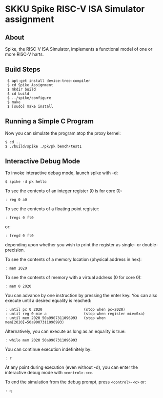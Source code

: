SKKU Spike RISC-V ISA Simulator assignment
============================
 
About
-------------
Spike, the RISC-V ISA Simulator, implements a functional model of one or more
RISC-V harts.
 
 
Build Steps
---------------
```
 $ apt-get install device-tree-compiler
 $ cd Spike_Assignment
 $ mkdir build
 $ cd build
 $ ../spike/configure
 $ make
 $ [sudo] make install
```
 
Running a Simple C Program
-------------------------------------------
 
Now you can simulate the program atop the proxy kernel:
 ```
 $ cd ..
 $ ./build/spike ./pk/pk bench/test1
 ```
 
Interactive Debug Mode
---------------------------
 
To invoke interactive debug mode, launch spike with -d:
 ```
 $ spike -d pk hello
 ```
To see the contents of an integer register (0 is for core 0):
 ```
 : reg 0 a0
 ```
To see the contents of a floating point register:
 ```
 : fregs 0 ft0
 ```
or:
 ```
 : fregd 0 ft0
 ```
depending upon whether you wish to print the register as single- or double-precision.


To see the contents of a memory location (physical address in hex):

    : mem 2020

To see the contents of memory with a virtual address (0 for core 0):

    : mem 0 2020

You can advance by one instruction by pressing the enter key. You can also
execute until a desired equality is reached:

    : until pc 0 2020                   (stop when pc=2020)
    : until reg 0 mie a                 (stop when register mie=0xa)
    : until mem 2020 50a9907311096993   (stop when mem[2020]=50a9907311096993)

Alternatively, you can execute as long as an equality is true:

    : while mem 2020 50a9907311096993

You can continue execution indefinitely by:

    : r

At any point during execution (even without -d), you can enter the
interactive debug mode with `<control>-<c>`.

To end the simulation from the debug prompt, press `<control>-<c>` or:

    : q
